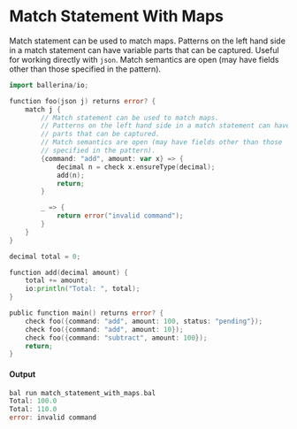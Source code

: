 # Match Statement With Maps

 Match statement can be used to match maps.
 Patterns on the left hand side in a match statement can have variable
 parts that can be captured.
 Useful for working directly with `json`.
 Match semantics are open (may have fields other than those specified in the pattern).

```go
import ballerina/io;

function foo(json j) returns error? {
    match j {
        // Match statement can be used to match maps.
        // Patterns on the left hand side in a match statement can have variable
        // parts that can be captured.
        // Match semantics are open (may have fields other than those 
        // specified in the pattern).
        {command: "add", amount: var x} => {
            decimal n = check x.ensureType(decimal);
            add(n);
            return;
        }

        _ => {
            return error("invalid command");
        }
    }
}

decimal total = 0;

function add(decimal amount) {
    total += amount;
    io:println("Total: ", total);
}

public function main() returns error? {
    check foo({command: "add", amount: 100, status: "pending"}); 
    check foo({command: "add", amount: 10});   
    check foo({command: "subtract", amount: 100});
    return;
}
```

#### Output

```go
bal run match_statement_with_maps.bal
Total: 100.0
Total: 110.0
error: invalid command
```